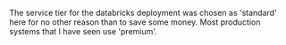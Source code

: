 
The service tier for the databricks deployment was chosen as 'standard' 
here for no other reason than to save some money. Most production 
systems that I have seen use 'premium'.
